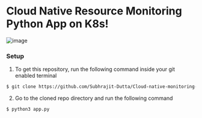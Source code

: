 # **Cloud Native Resource Monitoring Python App on K8s!**
![image](https://github.com/Subhrajit-Dutta/Cloud-native-monitoring-app/assets/98512995/12c2b6fd-48fe-433e-bdaf-bdad1cbd671f)
### Setup
1. To get this repository, run the following command inside your git enabled terminal
```bash
$ git clone https://github.com/Subhrajit-Dutta/Cloud-native-monitoring-app.git
```
2. Go to the cloned repo directory and run the following command

```bash
$ python3 app.py
```
